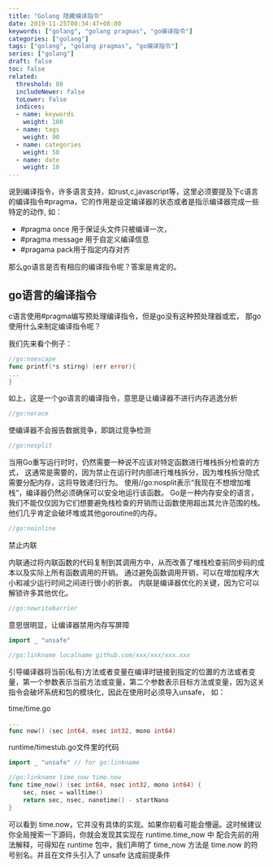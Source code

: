 ```yaml
---
title: "Golang 隐藏编译指令"
date: 2019-11-25T00:34:47+08:00
keywords: ["golang", "golang pragmas", "go编译指令"]
categories: ["golang"]
tags: ["golang", "golang pragmas", "go编译指令"]
series: ["golang"]
draft: false
toc: false
related:
  threshold: 80
  includeNewer: false
  toLower: false
  indices:
  - name: keywords
    weight: 100
  - name: tags
    weight: 90
  - name: categories
    weight: 50
  - name: date
    weight: 10
---
```


说到编译指令，许多语言支持，如rust,c,javascript等，这里必须要提及下c语言的编译指令#pragma，它的作用是设定编译器的状态或者是指示编译器完成一些特定的动作,
如：
- #pragma once 用于保证头文件只被编译一次，
- #pragma message 用于自定义编译信息
- #pragama pack用于指定内存对齐

那么go语言是否有相应的编译指令呢？答案是肯定的。

## go语言的编译指令
c语言使用#pragma编写预处理编译指令，但是go没有这种预处理器或宏，
那go使用什么来制定编译指令呢？

我们先来看个例子：
```go
//go:noescape
func printf(*s stirng) (err error){
...
}
```
如上，这是一个go语言的编译指令，意思是让编译器不进行内存逃逸分析

```go
//go:norace
```
使编译器不会报告数据竞争，即跳过竞争检测


```go
//go:nosplit
```
当用Go重写运行时时，仍然需要一种说不应该对特定函数进行堆栈拆分检查的方式，
这通常是需要的，因为禁止在运行时内部进行堆栈拆分，因为堆栈拆分隐式需要分配内存，这将导致递归行为。
使用//go:nosplit表示“我现在不想增加堆栈”，编译器仍然必须确保可以安全地运行该函数。
Go是一种内存安全的语言，我们不能仅仅因为它们想要避免栈检查的开销而让函数使用超出其允许范围的栈。
他们几乎肯定会破坏堆或其他goroutine的内存。

```go
//go:noinline
```
禁止内联

内联通过将内联函数的代码复制到其调用方中，从而改善了堆栈检查前同步码的成本以及实际上所有函数调用的开销。
通过避免函数调用开销，可以在增加程序大小和减少运行时间之间进行很小的折衷。
内联是编译器优化的关键，因为它可以解锁许多其他优化。


```go
//go:nowritebarrier
```
意思很明显，让编译器禁用内存写屏障


```go
import _ "unsafe"

//go:linkname localname github.com/xxx/xxx/xxx.xxx
```
引导编译器将当前(私有)方法或者变量在编译时链接到指定的位置的方法或者变量，第一个参数表示当前方法或变量，第二个参数表示目标方法或变量，因为这关指令会破坏系统和包的模块化，因此在使用时必须导入unsafe，
如：

time/time.go
```go
...
func now() (sec int64, nsec int32, mono int64)
```
runtime/timestub.go文件里的代码
```go
import _ "unsafe" // for go:linkname

//go:linkname time_now time.now
func time_now() (sec int64, nsec int32, mono int64) {
	sec, nsec = walltime()
	return sec, nsec, nanotime() - startNano
}
```
可以看到 time.now，它并没有具体的实现。如果你初看可能会懵逼。这时候建议你全局搜索一下源码，你就会发现其实现在 runtime.time_now 中
配合先前的用法解释，可得知在 runtime 包中，我们声明了 time_now 方法是 time.now 的符号别名。并且在文件头引入了 unsafe 达成前提条件



